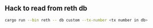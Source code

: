 ## Hack to read from reth db

```bash
cargo run --bin reth -- db custom --tx-number <tx number in db>
```
